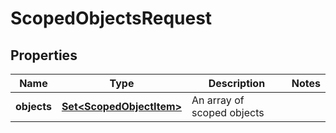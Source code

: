 

# ScopedObjectsRequest


## Properties

| Name | Type | Description | Notes |
|------------ | ------------- | ------------- | -------------|
|**objects** | [**Set&lt;ScopedObjectItem&gt;**](ScopedObjectItem.md) | An array of scoped objects |  |



